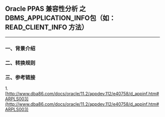 ## Oracle PPAS 兼容性分析 之  DBMS_APPLICATION_INFO包（如：READ_CLIENT_INFO 方法）
---

### 一、背景介绍

### 二、转换规则

### 三、参考链接
1.[http://www.dba86.com/docs/oracle/11.2/appdev.112/e40758/d_appinf.htm#ARPLS003](http://www.dba86.com/docs/oracle/11.2/appdev.112/e40758/d_appinf.htm#ARPLS003)
